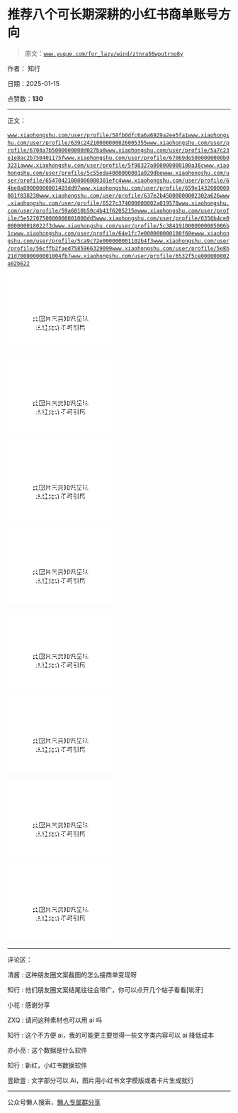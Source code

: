 # 推荐八个可长期深耕的小红书商单账号方向

> 原文：[`www.yuque.com/for_lazy/wind/ztnra56wputrno8y`](https://www.yuque.com/for_lazy/wind/ztnra56wputrno8y)

作者： 知行

日期：2025-01-15

点赞数：**130**

* * *

正文：

[`www.xiaohongshu.com/user/profile/58fb0dfc6a6a6929a2ee5fa1`](https://www.xiaohongshu.com/user/profile/58fb0dfc6a6a6929a2ee5fa1)[`www.xiaohongshu.com/user/profile/639c24210000000026005355`](https://www.xiaohongshu.com/user/profile/639c24210000000026005355)[`www.xiaohongshu.com/user/profile/6704a7b5000000000d027ba0`](https://www.xiaohongshu.com/user/profile/6704a7b5000000000d027ba0)[`www.xiaohongshu.com/user/profile/5a7c23e1e8ac2b750401175f`](https://www.xiaohongshu.com/user/profile/5a7c23e1e8ac2b750401175f)[`www.xiaohongshu.com/user/profile/67069de5000000000b03231a`](https://www.xiaohongshu.com/user/profile/67069de5000000000b03231a)[`www.xiaohongshu.com/user/profile/5f98327a000000000100a36c`](https://www.xiaohongshu.com/user/profile/5f98327a000000000100a36c)[`www.xiaohongshu.com/user/profile/5c55eda4000000001a029dbe`](https://www.xiaohongshu.com/user/profile/5c55eda4000000001a029dbe)[`www.xiaohongshu.com/user/profile/65470421000000000301efc4`](https://www.xiaohongshu.com/user/profile/65470421000000000301efc4)[`www.xiaohongshu.com/user/profile/64be8a89000000001403dd97`](https://www.xiaohongshu.com/user/profile/64be8a89000000001403dd97)[`www.xiaohongshu.com/user/profile/659e1432000000001f038230`](https://www.xiaohongshu.com/user/profile/659e1432000000001f038230)[`www.xiaohongshu.com/user/profile/637e2b45000000002302a626`](https://www.xiaohongshu.com/user/profile/637e2b45000000002302a626)[`www.xiaohongshu.com/user/profile/6527c374000000002a019578`](https://www.xiaohongshu.com/user/profile/6527c374000000002a019578)[`www.xiaohongshu.com/user/profile/59a6010b50c4b41f6205215e`](https://www.xiaohongshu.com/user/profile/59a6010b50c4b41f6205215e)[`www.xiaohongshu.com/user/profile/5e5270750000000001000dd5`](https://www.xiaohongshu.com/user/profile/5e5270750000000001000dd5)[`www.xiaohongshu.com/user/profile/6356b4ce0000000018022f3d`](https://www.xiaohongshu.com/user/profile/6356b4ce0000000018022f3d)[`www.xiaohongshu.com/user/profile/5c3841910000000005006b1c`](https://www.xiaohongshu.com/user/profile/5c3841910000000005006b1c)[`www.xiaohongshu.com/user/profile/64e1fc7e000000000100f60e`](https://www.xiaohongshu.com/user/profile/64e1fc7e000000000100f60e)[`www.xiaohongshu.com/user/profile/5ca9c72e000000001102b4f3`](https://www.xiaohongshu.com/user/profile/5ca9c72e000000001102b4f3)[`www.xiaohongshu.com/user/profile/56cffb2faed7585966329099`](https://www.xiaohongshu.com/user/profile/56cffb2faed7585966329099)[`www.xiaohongshu.com/user/profile/5e8b21d70000000001004fb7`](https://www.xiaohongshu.com/user/profile/5e8b21d70000000001004fb7)[`www.xiaohongshu.com/user/profile/6532f5ce000000002a02b622`](https://www.xiaohongshu.com/user/profile/6532f5ce000000002a02b622)

![](img/feeb87c01e1fb5768d2b48d5dbad2e4d.png "None")

![](img/1a56e6df81e7abc27922b667a69f5cbf.png "None")

![](img/b8c2b332e73d647b8c3dfc4cfc8e460e.png "None")

![](img/98866dfd9bc6a84d58e79270ada14815.png "None")

![](img/5e47586d85365465384ab98f6ee026cc.png "None")

![](img/a9e995b7ad0f3bceecac9167a892a148.png "None")

![](img/f472a1be2eb1e43ad04f9547cff00f67.png "None")

![](img/f1568d12ca872add8e7203482c05b3e1.png "None")

* * *

评论区：

清酱 : 这种朋友圈文案截图的怎么接商单变现呀

知行 : 他们朋友圈文案结尾往往会带广，你可以点开几个帖子看看[呲牙]

小花 : 感谢分享

ZXQ : 请问这种素材也可以用 ai 吗

知行 : 这个不方便 ai，我的可能更主要觉得一些文字类内容可以 ai 降低成本

亦小亮 : 这个数据是什么软件

知行 : 新红，小红书数据软件

壹欧壹 : 文字部分可以 Ai，图片用小红书文字模版或者卡片生成就行

* * *

公众号懒人搜索，[懒人专属群分享](https://lazybook.fun/#/blog/group)